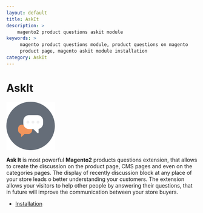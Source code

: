 ```yaml
---
layout: default
title: AskIt
description: >
    magento2 product questions askit module
keywords: >
     magento product questions module, product questions on magento
     product page, magento askit module installation
category: AskIt
---
```


# AskIt

![Talk](/images/m1/extensions/askit/talk.png)

**Ask It** is most powerful **Magento2** products questions extension, that allows
to create the discussion on the product page, CMS pages and even on the categories
pages. The display of recently discussion block at any place of your store leads
o better understanding your customers. The extension allows your visitors to help
other people by answering their questions, that in future will improve the
communication between your store buyers.

- [Installation](installation/)
